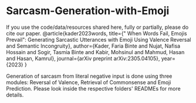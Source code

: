 # Sarcasm-Generation-with-Emoji
If you use the code/data/resources shared here, fully or partially, please do cite our paper.
@article{kader2023words,
  title={" When Words Fail, Emojis Prevail": Generating Sarcastic Utterances with Emoji Using Valence Reversal and Semantic Incongruity},
  author={Kader, Faria Binte and Nujat, Nafisa Hossain and Sogir, Tasmia Binte and Kabir, Mohsinul and Mahmud, Hasan and Hasan, Kamrul},
  journal={arXiv preprint arXiv:2305.04105},
  year={2023}
}

Generation of sarcasm from literal negative input is done using three modules: Reversal of Valence, Retrieval of Commonsense and Emoji Prediction. Please look inside the respective folders' READMEs for more details.
